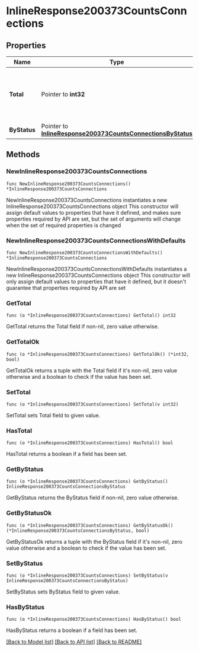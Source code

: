 # InlineResponse200373CountsConnections

## Properties

Name | Type | Description | Notes
------------ | ------------- | ------------- | -------------
**Total** | Pointer to **int32** | Wireless LAN controller associated total access point count | [optional] 
**ByStatus** | Pointer to [**InlineResponse200373CountsConnectionsByStatus**](InlineResponse200373CountsConnectionsByStatus.md) |  | [optional] 

## Methods

### NewInlineResponse200373CountsConnections

`func NewInlineResponse200373CountsConnections() *InlineResponse200373CountsConnections`

NewInlineResponse200373CountsConnections instantiates a new InlineResponse200373CountsConnections object
This constructor will assign default values to properties that have it defined,
and makes sure properties required by API are set, but the set of arguments
will change when the set of required properties is changed

### NewInlineResponse200373CountsConnectionsWithDefaults

`func NewInlineResponse200373CountsConnectionsWithDefaults() *InlineResponse200373CountsConnections`

NewInlineResponse200373CountsConnectionsWithDefaults instantiates a new InlineResponse200373CountsConnections object
This constructor will only assign default values to properties that have it defined,
but it doesn't guarantee that properties required by API are set

### GetTotal

`func (o *InlineResponse200373CountsConnections) GetTotal() int32`

GetTotal returns the Total field if non-nil, zero value otherwise.

### GetTotalOk

`func (o *InlineResponse200373CountsConnections) GetTotalOk() (*int32, bool)`

GetTotalOk returns a tuple with the Total field if it's non-nil, zero value otherwise
and a boolean to check if the value has been set.

### SetTotal

`func (o *InlineResponse200373CountsConnections) SetTotal(v int32)`

SetTotal sets Total field to given value.

### HasTotal

`func (o *InlineResponse200373CountsConnections) HasTotal() bool`

HasTotal returns a boolean if a field has been set.

### GetByStatus

`func (o *InlineResponse200373CountsConnections) GetByStatus() InlineResponse200373CountsConnectionsByStatus`

GetByStatus returns the ByStatus field if non-nil, zero value otherwise.

### GetByStatusOk

`func (o *InlineResponse200373CountsConnections) GetByStatusOk() (*InlineResponse200373CountsConnectionsByStatus, bool)`

GetByStatusOk returns a tuple with the ByStatus field if it's non-nil, zero value otherwise
and a boolean to check if the value has been set.

### SetByStatus

`func (o *InlineResponse200373CountsConnections) SetByStatus(v InlineResponse200373CountsConnectionsByStatus)`

SetByStatus sets ByStatus field to given value.

### HasByStatus

`func (o *InlineResponse200373CountsConnections) HasByStatus() bool`

HasByStatus returns a boolean if a field has been set.


[[Back to Model list]](../README.md#documentation-for-models) [[Back to API list]](../README.md#documentation-for-api-endpoints) [[Back to README]](../README.md)



